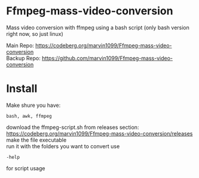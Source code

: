 # Ffmpeg-mass-video-conversion

Mass video conversion with ffmpeg using a bash script (only bash version right now, so just linux)

Main Repo: https://codeberg.org/marvin1099/Ffmpeg-mass-video-conversion  
Backup Repo: https://github.com/marvin1099/Ffmpeg-mass-video-conversion
# Install

Make shure you have:  
```
bash, awk, ffmpeg
```

download the ffmpeg-script.sh from releases section:  
https://codeberg.org/marvin1099/Ffmpeg-mass-video-conversion/releases  
make the file executable  
run it with the folders you want to convert use  
```
-help  
```
for script usage